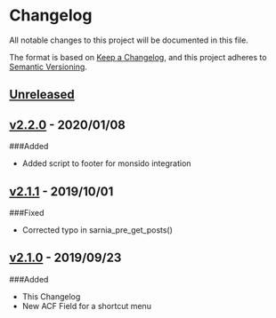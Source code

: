 # Changelog
All notable changes to this project will be documented in this file.

The format is based on [Keep a Changelog](https://keepachangelog.com/en/1.0.0/),
and this project adheres to [Semantic Versioning](https://semver.org/spec/v2.0.0.html).

## [Unreleased]

## [v2.2.0] - 2020/01/08
###Added
- Added script to footer for monsido integration

## [v2.1.1] - 2019/10/01
###Fixed
- Corrected typo in sarnia_pre_get_posts()

## [v2.1.0] - 2019/09/23
###Added
- This Changelog
- New ACF Field for a shortcut menu

[Unreleased]: https://github.com/CityOfSarnia/sarnia.ca-plugin/compare/master...HEAD
[v2.2.0]: https://github.com/CityOfSarnia/sarnia.ca-plugin/compare/v2.1.1...v2.2.0
[v2.1.1]: https://github.com/CityOfSarnia/sarnia.ca-plugin/compare/v2.1.0...v2.1.1
[v2.1.0]: https://github.com/CityOfSarnia/sarnia.ca-plugin/compare/v2.0...v2.1.0
